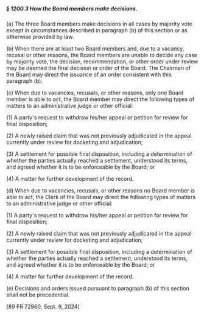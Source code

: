 ##### § 1200.3 How the Board members make decisions. #####

(a) The three Board members make decisions in all cases by majority vote except in circumstances described in paragraph (b) of this section or as otherwise provided by law.

(b) When there are at least two Board members and, due to a vacancy, recusal or other reasons, the Board members are unable to decide any case by majority vote, the decision, recommendation, or other order under review may be deemed the final decision or order of the Board. The Chairman of the Board may direct the issuance of an order consistent with this paragraph (b).

(c) When due to vacancies, recusals, or other reasons, only one Board member is able to act, the Board member may direct the following types of matters to an administrative judge or other official:

(1) A party's request to withdraw his/her appeal or petition for review for final disposition;

(2) A newly raised claim that was not previously adjudicated in the appeal currently under review for docketing and adjudication;

(3) A settlement for possible final disposition, including a determination of whether the parties actually reached a settlement, understood its terms, and agreed whether it is to be enforceable by the Board; or

(4) A matter for further development of the record.

(d) When due to vacancies, recusals, or other reasons no Board member is able to act, the Clerk of the Board may direct the following types of matters to an administrative judge or other official:

(1) A party's request to withdraw his/her appeal or petition for review for final disposition;

(2) A newly raised claim that was not previously adjudicated in the appeal currently under review for docketing and adjudication;

(3) A settlement for possible final disposition, including a determination of whether the parties actually reached a settlement, understood its terms, and agreed whether it is to be enforceable by the Board; or

(4) A matter for further development of the record.

(e) Decisions and orders issued pursuant to paragraph (b) of this section shall not be precedential.

[89 FR 72960, Sept. 9, 2024]